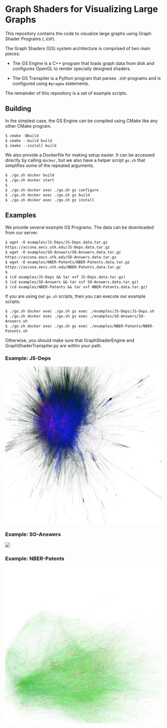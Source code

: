 # Graph Shaders for Visualizing Large Graphs

This repository contains the code to visualize large graphs using Graph Shader
Programs (`.GSP`).

The Graph Shaders (GS) system architecture is comprised of two main pieces:

- The GS Engine is a C++ program that loads graph data from disk and configures
  OpenGL to render specially designed shaders.

- The GS Transpiler is a Python program that parses `.GSP` programs and is
  configured using `#pragma` statements.

The remainder of this repository is a set of example scripts.

## Building

In the simplest case, the GS Engine can be compiled using CMake like any other
CMake program.

```console
$ cmake -Bbuild
$ cmake --build build
$ cmake --install build
```

We also provide a Dockerfile for making setup easier. It can be accessed
directly by calling `docker`, but we also have a helper script `go.sh` that
simplifies some of the repeated arguments.

```console
$ ./go.sh docker build
$ ./go.sh docker start
$
$ ./go.sh docker exec ./go.sh gs configure
$ ./go.sh docker exec ./go.sh gs build
$ ./go.sh docker exec ./go.sh gs install
```

## Examples

We provide several example GS Programs. The data can be downloaded from our
server.

```console
$ wget -O examples/JS-Deps/JS-Deps.data.tar.gz https://accona.eecs.utk.edu/JS-Deps.data.tar.gz
$ wget -O examples/SO-Answers/SO-Answers.data.tar.gz https://accona.eecs.utk.edu/SO-Answers.data.tar.gz
$ wget -O examples/NBER-Patents/NBER-Patents.data.tar.gz https://accona.eecs.utk.edu/NBER-Patents.data.tar.gz
$
$ (cd examples/JS-Deps && tar xvf JS-Deps.data.tar.gz)
$ (cd examples/SO-Answers && tar xvf SO-Answers.data.tar.gz)
$ (cd examples/NBER-Patents && tar xvf NBER-Patents.data.tar.gz)
```

If you are using our `go.sh` scripts, then you can execute our example scripts:

```console
$ ./go.sh docker exec ./go.sh gs exec ./examples/JS-Deps/JS-Deps.sh
$ ./go.sh docker exec ./go.sh gs exec ./examples/SO-Answers/SO-Answers.sh
$ ./go.sh docker exec ./go.sh gs exec ./examples/NBER-Patents/NBER-Patents.sh
```

Otherwise, you should make sure that GraphShaderEngine and
GraphShaderTranspiler.py are within your path.

### Example: JS-Deps

![](examples/JS-Deps/JS-Deps.example.jpg)

### Example: SO-Answers

![](examples/SO-Answers/SO-Answers.example.jpg)

### Example: NBER-Patents

![](examples/NBER-Patents/NBER-Patents.example.jpg)
